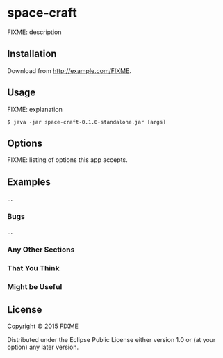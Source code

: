 # space-craft

FIXME: description

## Installation

Download from http://example.com/FIXME.

## Usage

FIXME: explanation

    $ java -jar space-craft-0.1.0-standalone.jar [args]

## Options

FIXME: listing of options this app accepts.

## Examples

...

### Bugs

...

### Any Other Sections
### That You Think
### Might be Useful

## License

Copyright © 2015 FIXME

Distributed under the Eclipse Public License either version 1.0 or (at
your option) any later version.
